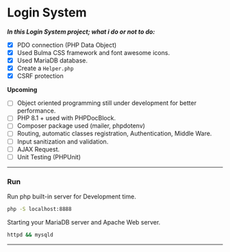 # Login System
***In this Login System project; what i do or not to do:***

- [x] PDO connection (PHP Data Object)
- [x] Used Bulma CSS framework and font awesome icons.
- [x] Used MariaDB database.
- [x] Create a `Helper.php`
- [x] CSRF protection

**Upcoming**

- [ ] Object oriented programming still under development for better performance.
- [ ] PHP 8.1 + used with PHPDocBlock.
- [ ] Composer package used (mailer, phpdotenv)
- [ ] Routing, automatic classes registration, Authentication, Middle Ware.
- [ ] Input sanitization and validation.
- [ ] AJAX Request.
- [ ] Unit Testing (PHPUnit)

---

### Run
Run php built-in server for Development time.

```bash
php -S localhost:8888
```
Starting your MariaDB server and Apache Web server.

```bash
httpd && mysqld
```
---
